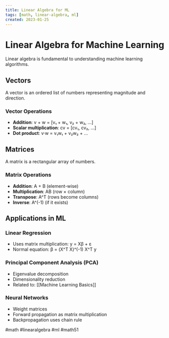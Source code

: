 ```yaml
---
title: Linear Algebra for ML
tags: [math, linear-algebra, ml]
created: 2023-01-25
---
```


# Linear Algebra for Machine Learning

Linear algebra is fundamental to understanding machine learning algorithms.

## Vectors

A vector is an ordered list of numbers representing magnitude and direction.

### Vector Operations
- **Addition**: v + w = [v₁ + w₁, v₂ + w₂, ...]
- **Scalar multiplication**: cv = [cv₁, cv₂, ...]
- **Dot product**: v·w = v₁w₁ + v₂w₂ + ...

## Matrices

A matrix is a rectangular array of numbers.

### Matrix Operations
- **Addition**: A + B (element-wise)
- **Multiplication**: AB (row × column)
- **Transpose**: A^T (rows become columns)
- **Inverse**: A^(-1) (if it exists)

## Applications in ML

### Linear Regression
- Uses matrix multiplication: y = Xβ + ε
- Normal equation: β = (X^T X)^(-1) X^T y

### Principal Component Analysis (PCA)
- Eigenvalue decomposition
- Dimensionality reduction
- Related to: [[Machine Learning Basics]]

### Neural Networks
- Weight matrices
- Forward propagation as matrix multiplication
- Backpropagation uses chain rule

#math #linearalgebra #ml #math51
